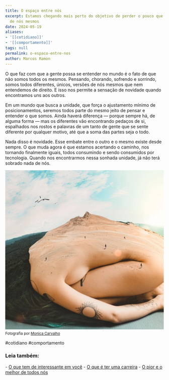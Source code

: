 ```yaml
---
title: O espaço entre nós
excerpt: Estamos chegando mais perto do objetivo de perder o pouco que ainda temos
  de nós mesmos
date: 2024-05-19
aliases:
- '[[cotidiano]]'
- '[[comportamento]]'
tags: null
permalink: o-espaco-entre-nos
author: Marcos Ramon
---
```

O que faz com que a gente possa se entender no mundo é o fato de que não somos todos os mesmos. Pensando, chorando, sofrendo e sorrindo, somos todos diferentes, únicos, versões de nós mesmos que nem entendemos de direito. E isso nos permite a sensação de novidade quando encontramos uns aos outros.

Em um mundo que busca a unidade, que força o ajustamento mínimo de posicionamentos, seremos todos parte do mesmo jeito de pensar e entender o que somos. Ainda haverá diferença — porque sempre há, de alguma forma — mas os diferentes vão encontrando pedaços de si, espalhados nos rostos e palavras de um tanto de gente que se sente diferente por qualquer motivo, até que a soma das partes seja o todo.

Nada disso é novidade. Esse embate entre o outro e o mesmo existe desde sempre. O que muda agora é que estamos acertando o caminho, nos tornando finalmente iguais, todos consumindo e sendo consumidos por tecnologia. Quando nos encontrarmos nessa sonhada unidade, já não terá sobrado nada de nós.

<img src="/assets/img/Pasted image 20250227084111.png">
<small>Fotografia por <a href="https://monicamofart.com/">Monica Carvalho</a></small>

#cotidiano #comportamento 

<h3>Leia também:</h3>
- <a href="/o-que-tem-de-interessante-em-voce">O que tem de interessante em você</a>
- <a href="/o-que-e-ter-uma-carreira">O que é ter uma carreira</a>
- <a href="/o-pior-e-o-melhor-de-todos-nos">O pior e o melhor de todos nós</a>
